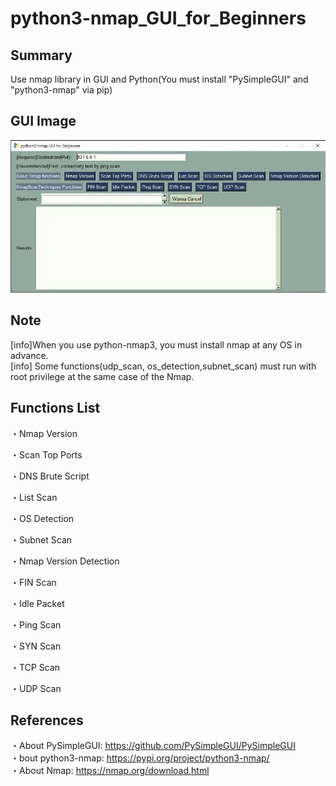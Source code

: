 # python3-nmap_GUI_for_Beginners
## Summary
Use nmap library in GUI and Python(You must install "PySimpleGUI" and "python3-nmap" via pip)  

## GUI Image
![GUI_IMAGE](GUI_IMAGE.webp)

## Note
[info]When you use python-nmap3, you must install nmap at any OS in advance.  
[info] Some functions(udp_scan, os_detection,subnet_scan) must run with root privilege at the same case of the Nmap.

## Functions List
・Nmap Version

・Scan Top Ports

・DNS Brute Script

・List Scan

・OS Detection

・Subnet Scan

・Nmap Version Detection

・FIN Scan

・Idle Packet

・Ping Scan

・SYN Scan

・TCP Scan

・UDP Scan

## References
・About PySimpleGUI: https://github.com/PySimpleGUI/PySimpleGUI  
・bout python3-nmap: https://pypi.org/project/python3-nmap/  
・About Nmap: https://nmap.org/download.html  

